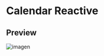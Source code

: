 # Calendar Reactive

## Preview

![imagen](https://user-images.githubusercontent.com/30182763/106181275-64795400-616b-11eb-8056-2e9a71fa32ed.png)
